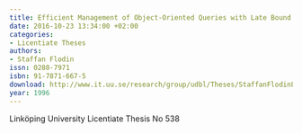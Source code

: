 ```yaml
---
title: Efficient Management of Object-Oriented Queries with Late Bound Functions
date: 2016-10-23 13:34:00 +02:00
categories:
- Licentiate Theses
authors:
- Staffan Flodin
issn: 0280-7971
isbn: 91-7871-667-5
download: http://www.it.uu.se/research/group/udbl/Theses/StaffanFlodinLic.pdf
year: 1996
---
```


Linköping University Licentiate Thesis No 538
